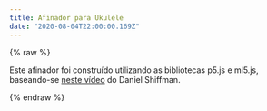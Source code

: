 ```yaml
---
title: Afinador para Ukulele
date: "2020-08-04T22:00:00.169Z"
---
```


{% raw %}
<meta property="og:title" content="CGReinhold" />
<meta property="og:description" content="Afine seu ukulele com machine learning">
<meta name="description" content="Afine seu ukulele com machine learning">
<script src="https://cdnjs.cloudflare.com/ajax/libs/p5.js/0.9.0/p5.min.js"></script>
<script src="https://cdnjs.cloudflare.com/ajax/libs/p5.js/0.9.0/addons/p5.dom.min.js"></script>
<script src="https://cdnjs.cloudflare.com/ajax/libs/p5.js/0.9.0/addons/p5.sound.min.js"></script>
<script src="https://unpkg.com/ml5@0.3.1/dist/ml5.min.js"></script>
<div id="tuner"></div>
<p>Este afinador foi construído utilizando as bibliotecas p5.js e ml5.js, baseando-se <a href="https://www.youtube.com/watch?v=F1OkDTUkKFo">neste vídeo</a> do Daniel Shiffman.</p>
<script>
const model_url = 'https://cdn.jsdelivr.net/gh/ml5js/ml5-data-and-models/models/pitch-detection/crepe/';
let pitch;
let mic;
let freq = 0;
let threshold = 1;
let loaded = false;
let freqHistory = [];
let textColor = "black";
let bodyColor = "white";
let notes = [
  { note: 'A', freq: 440 },
  { note: 'E', freq: 329.6276 },
  { note: 'C', freq: 261.6256 },
  { note: 'G', freq: 391.9954 }
];
function setup() {
  const canvas = createCanvas(800, 800);
  canvas.parent('tuner');
  audioContext = getAudioContext();
  mic = new p5.AudioIn();
  mic.start(listening);
  textColor = window.getComputedStyle(document.querySelector("body")).getPropertyValue('color');
  bodyColor = window.getComputedStyle(document.querySelector("body")).getPropertyValue('background-color');
}
function listening() {
  pitch = ml5.pitchDetection(
    model_url,
    audioContext,
    mic.stream,
    modelLoaded
  );
}
function getClosestNote() {
    let closestNote = -1;
    let recordDiff = Infinity;
    for (let i = 0; i < notes.length; i++) {
      let diff = freq - notes[i].freq;
      if (abs(diff) < abs(recordDiff)) {
        closestNote = notes[i];
        recordDiff = diff;
      }
    }
    return { closestNote, recordDiff };
}
function writeFrequency() {
  textAlign(CENTER, CENTER);
  fill(textColor);
  textSize(32);
  text(freq.toFixed(2), width / 2, height - 100);
}
function writeNote(note) {
  textSize(64);
  text(note, width / 2, height - 150);
}
function draw() {
  background(bodyColor);
  if (loaded) {
    writeFrequency();
    const { closestNote, recordDiff } = getClosestNote();
    writeNote(closestNote.note);
    let diff = recordDiff;
    stroke(textColor);
    strokeWeight(4);
    line(400, 100, 400, 400);
    noStroke();
    let col = color(255, 0, 0);
    if (abs(diff) < threshold) {
        col = color(0, 255, 0);
    }
    let radius = map(abs(diff), 0, 100, 100, 10);
    freqHistory.push({ diff, color: col, radius });
    if (freqHistory.length > 20) {
        freqHistory.shift();
    }
    for (let i = 0; i < freqHistory.length; i++) {
        let alpha = abs(map(i, 0, freqHistory.length, 0, 255));
        const history = freqHistory[i];
        const levels = history.color.levels;
        fill(levels[0], levels[1], levels[2], alpha);
        circle(400 + history.diff, 250, history.radius);
    }
  } else {
    textAlign(CENTER, CENTER);
    fill(textColor);
    textSize(64);
    text("Carregando...", width / 2, height / 2);
  }
}
function modelLoaded() {
  pitch.getPitch(gotPitch);
}
function gotPitch(error, frequency) {
  if (error) {
    console.error(error);
  } else {
    if (frequency) {
      loaded = true;
      freq = frequency;
    }
    pitch.getPitch(gotPitch);
  }
}
</script>
{% endraw %}
